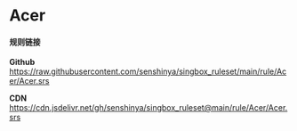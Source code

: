 # Acer

#### 规则链接

**Github**
https://raw.githubusercontent.com/senshinya/singbox_ruleset/main/rule/Acer/Acer.srs

**CDN**
https://cdn.jsdelivr.net/gh/senshinya/singbox_ruleset@main/rule/Acer/Acer.srs